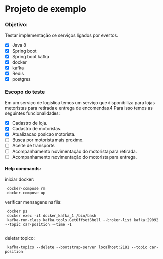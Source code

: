 # Projeto de exemplo 

### Objetivo:
Testar implementação de serviços ligados por eventos.

- [x] Java 8
- [x] Spring boot
- [x] Spring boot kafka
- [x] docker
- [x] kafka
- [x] Redis 
- [x] postgres

### Escopo do teste
Em um serviço de logistica temos um serviço que disponibiliza para lojas metoristas para retirada e entrega de encomendas.4
Para isso temos as seguintes funcionalidades:
- [x] Cadastro de loja.
- [x] Cadastro de motoristas.
- [x] Atualizacao posicao motorista.
- [ ] Busca por motorista mais proximo.
- [ ] Aceite de transporte.
- [ ] Acompanhamento movimentação do motorista para retirada.
- [ ] Acompanhamento movimentação do motorista para entrega.

#### Help commands:
iniciar docker:
```
 docker-compose rm
 docker-compose up
```

verificar mensagens na fila:

```
 docker ps
 docker exec -it docker_kafka_1 /bin/bash
 kafka-run-class kafka.tools.GetOffsetShell --broker-list kafka:29092 --topic car-position --time -1
 
```
deletar topico:

```
 kafka-topics --delete --bootstrap-server localhost:2181 --topic car-position

```
